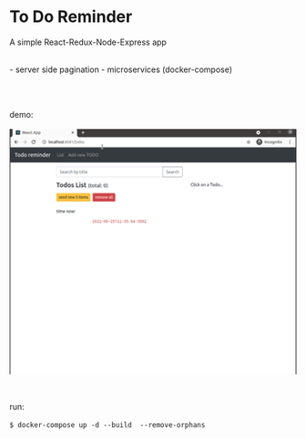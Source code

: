 # To Do Reminder<br>

A simple React-Redux-Node-Express app

<br>
- server side pagination 
- microservices (docker-compose)

<br><br>

demo:<br><br>
<img src="demo.gif" >

<br>

run:<br>

`$ docker-compose up -d --build  --remove-orphans`


